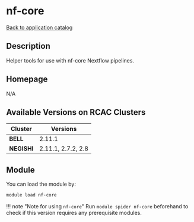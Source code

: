 # nf-core

[Back to application catalog](../app_catalog.md)

## Description

Helper tools for use with nf-core Nextflow pipelines.

## Homepage

N/A

## Available Versions on RCAC Clusters

|Cluster|Versions|
|---|---|
**BELL**|2.11.1
**NEGISHI**|2.11.1, 2.7.2, 2.8

## Module

You can load the module by:

```bash
module load nf-core
```

!!! note "Note for using `nf-core`"
    Run `module spider nf-core` beforehand to check if this version requires any prerequisite modules.
